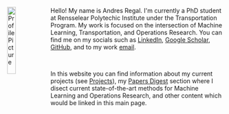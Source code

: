 <img 
src="https://media-exp1.licdn.com/dms/image/C4E03AQElh-ITTP7PmA/profile-displayphoto-shrink_800_800/0/1611160098742?e=1660176000&v=beta&t=KVZUysNwg7cSsFHIFmXRPcrJtGea0DOTvjG-prWUM6I"
alt="Profile Picture"
style="float: left; width: 20%"/> Hello! My name is Andres Regal. I'm currently a PhD student at Rensselear Polytechic Institute under the Transportation Program. My work is focused on the intersection of Machine Learning, Transportation, and Operations Research. You can find me on my socials such as [LinkedIn](https://www.linkedin.com/in/andrés-regal/), [Google Scholar](https://scholar.google.com/citations?user=G0rlo2gAAAAJ&hl=es), [GitHub](https://github.com/a-regal), and to my work [email](regala@rpi.edu).

<br/>

In this website you can find information about my current projects (see [Projects](https://a-regal.github.io/projects/index.md)), my [Papers Digest](https://a-regal.github.io/papers_digest/index.md) section where I disect current state-of-the-art methods for Machine Learning and Operations Research, and other content which would be linked in this main page.


